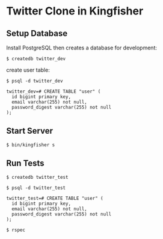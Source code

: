 # Twitter Clone in Kingfisher

## Setup Database

Install PostgreSQL then creates a database for development:

```
$ createdb twitter_dev
```

create user table:

```
$ psql -d twitter_dev

twitter_dev=# CREATE TABLE "user" (
  id bigint primary key,
  email varchar(255) not null,
  password_digest varchar(255) not null
);
```

## Start Server

```
$ bin/kingfisher s
```

## Run Tests

```
$ createdb twitter_test
```

```
$ psql -d twitter_test

twitter_test=# CREATE TABLE "user" (
  id bigint primary key,
  email varchar(255) not null,
  password_digest varchar(255) not null
);
```

```
$ rspec
```
